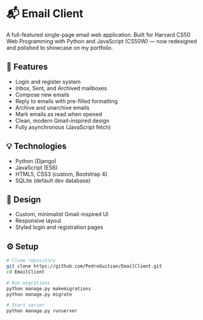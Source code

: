 # 📬 Email Client

A full-featured single-page email web application. Built for Harvard CS50 Web Programming with Python and JavaScript (CS50W) — now redesigned and polished to showcase on my portfolio.

## 🚀 Features

- Login and register system
- Inbox, Sent, and Archived mailboxes
- Compose new emails
- Reply to emails with pre-filled formatting
- Archive and unarchive emails
- Mark emails as read when opened
- Clean, modern Gmail-inspired design
- Fully asynchronous (JavaScript fetch)

## 💡 Technologies

- Python (Django)
- JavaScript (ES6)
- HTML5, CSS3 (custom, Bootstrap 4)
- SQLite (default dev database)

## 🎨 Design

- Custom, minimalist Gmail-inspired UI
- Responsive layout
- Styled login and registration pages

## ⚙️ Setup

```bash
# Clone repository
git clone https://github.com/PedroGuitian/EmailClient.git
cd EmailClient

# Run migrations
python manage.py makemigrations
python manage.py migrate

# Start server
python manage.py runserver
